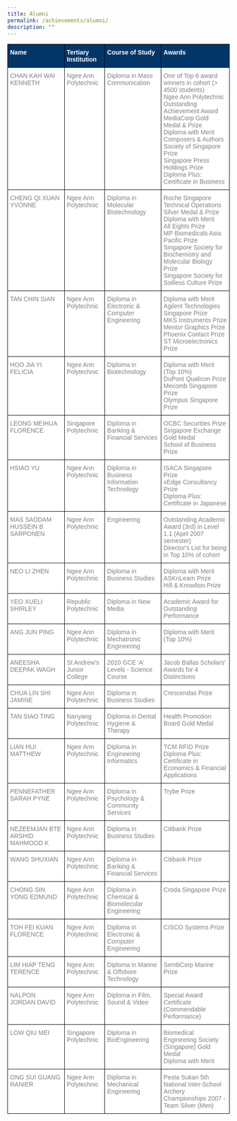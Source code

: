 ```yaml
---
title: Alumni
permalink: /achievements/alumni/
description: ""
---
```

<style type="text/css">
.tg  {border-collapse:collapse;border-spacing:0;}
.tg td{border-color:black;border-style:solid;border-width:1px;font-family:Arial, sans-serif;font-size:14px;
  overflow:hidden;padding:10px 5px;word-break:normal;}
.tg th{border-color:black;border-style:solid;border-width:1px;font-family:Arial, sans-serif;font-size:14px;
  font-weight:normal;overflow:hidden;padding:10px 5px;word-break:normal;}
.tg .tg-1jgz{background-color:#033668;color:#FFF;font-weight:bold;text-align:left;vertical-align:top}
.tg .tg-lm9i{background-color:#FFF;color:#808080;text-align:left;vertical-align:top}
</style>
<table class="tg">
<thead>
  <tr>
    <th class="tg-1jgz"><span style="color:#FFF">Name</span></th>
    <th class="tg-1jgz"><span style="color:#FFF">Tertiary Institution</span></th>
    <th class="tg-1jgz"><span style="color:#FFF">Course of Study</span></th>
    <th class="tg-1jgz"><span style="color:#FFF">Awards</span></th>
  </tr>
</thead>
<tbody>
  <tr>
    <td class="tg-lm9i">CHAN KAH WAI KENNETH</td>
    <td class="tg-lm9i">Ngee Ann Polytechnic</td>
    <td class="tg-lm9i">Diploma in Mass Communication</td>
    <td class="tg-lm9i">One of Top 6 award winners in cohort (&gt; 4500 students)<br>Ngee Ann Polytechnic Outstanding Achievement Award<br>MediaCorp Gold Medal &amp; Prize<br>Diploma with Merit<br>Composers &amp; Authors Society of Singapore Prize<br>Singapore Press Holdings Prize<br>Diploma Plus: Certificate in Business</td>
  </tr>
  <tr>
    <td class="tg-lm9i">CHENG QI XUAN YVONNE</td>
    <td class="tg-lm9i">Ngee Ann Polytechnic</td>
    <td class="tg-lm9i">Diploma in Molecular Biotechnology</td>
    <td class="tg-lm9i">Roche Singapore Technical Operations Silver Medal &amp; Prize<br>Diploma with Merit<br>All Eights Prize<br>MP Biomedicals Asia Pacific Prize<br>Singapore Society for Biochemistry and Molecular Biology Prize<br>Singapore Society for Soilless Culture Prize</td>
  </tr>
  <tr>
    <td class="tg-lm9i">TAN CHIN SIAN</td>
    <td class="tg-lm9i">Ngee Ann Polytechnic</td>
    <td class="tg-lm9i">Diploma in Electronic &amp; Computer Engineering</td>
    <td class="tg-lm9i">Diploma with Merit<br>Agilent Technologies Singapore Prize<br>MKS Instruments Prize<br>Mentor Graphics Prize<br>Phoenix Contact Prize<br>ST Microelectronics Prize</td>
  </tr>
  <tr>
    <td class="tg-lm9i">HOO JIA YI FELICIA</td>
    <td class="tg-lm9i">Ngee Ann Polytechnic</td>
    <td class="tg-lm9i">Diploma in Biotechnology</td>
    <td class="tg-lm9i">Diploma with Merit (Top 10%)<br>DuPont Qualicon Prize<br>Mecomb Singapore Prize<br>Olympus Singapore Prize</td>
  </tr>
  <tr>
    <td class="tg-lm9i">LEONG MEIHUA FLORENCE</td>
    <td class="tg-lm9i">Singapore Polytechnic</td>
    <td class="tg-lm9i">Diploma in Banking &amp; Financial Services</td>
    <td class="tg-lm9i">OCBC Securities Prize<br>Singapore Exchange Gold Medal<br>School of Business Prize</td>
  </tr>
  <tr>
    <td class="tg-lm9i">HSIAO YU</td>
    <td class="tg-lm9i">Ngee Ann Polytechnic</td>
    <td class="tg-lm9i">Diploma in Business Information Technology</td>
    <td class="tg-lm9i">ISACA Singapore Prize<br>xEdge Consultancy Prize<br>Diploma Plus: Certificate in Japanese</td>
  </tr>
  <tr>
    <td class="tg-lm9i">MAS SADDAM HUSSEIN B SARPONEN</td>
    <td class="tg-lm9i">Ngee Ann Polytechnic</td>
    <td class="tg-lm9i">Engineering</td>
    <td class="tg-lm9i">Outstanding Academic Award (3rd) in Level 1.1 (April 2007 semester)<br>Director's List for being in Top 10% of cohort</td>
  </tr>
  <tr>
    <td class="tg-lm9i">NEO LI ZHEN</td>
    <td class="tg-lm9i">Ngee Ann Polytechnic</td>
    <td class="tg-lm9i">Diploma in Business Studies</td>
    <td class="tg-lm9i">Diploma with Merit<br>ASKnLearn Prize<br>Hill &amp; Knowlton Prize</td>
  </tr>
  <tr>
    <td class="tg-lm9i">YEO XUELI SHIRLEY</td>
    <td class="tg-lm9i">Republic Polytechnic</td>
    <td class="tg-lm9i">Diploma in New Media</td>
    <td class="tg-lm9i">Academic Award for Outstanding Performance</td>
  </tr>
  <tr>
    <td class="tg-lm9i">ANG JUN PING</td>
    <td class="tg-lm9i">Ngee Ann Polytechnic</td>
    <td class="tg-lm9i">Diploma in Mechatronic Engineering</td>
    <td class="tg-lm9i">Diploma with Merit (Top 10%)</td>
  </tr>
  <tr>
    <td class="tg-lm9i">ANEESHA DEEPAK WAGH</td>
    <td class="tg-lm9i">St Andrew's Junior College</td>
    <td class="tg-lm9i">2010 GCE 'A' Levels - Science Course</td>
    <td class="tg-lm9i">Jacob Ballas Scholars' Awards for 4 Distinctions</td>
  </tr>
  <tr>
    <td class="tg-lm9i">CHUA LIN SHI JAMINE</td>
    <td class="tg-lm9i">Ngee Ann Polytechnic</td>
    <td class="tg-lm9i">Diploma in Business Studies</td>
    <td class="tg-lm9i">Crescendas Prize</td>
  </tr>
  <tr>
    <td class="tg-lm9i">TAN SIAO TING</td>
    <td class="tg-lm9i">Nanyang Polytechnic</td>
    <td class="tg-lm9i">Diploma in Dental Hygiene &amp; Therapy</td>
    <td class="tg-lm9i">Health Promotion Board Gold Medal</td>
  </tr>
  <tr>
    <td class="tg-lm9i">LIAN HUI MATTHEW</td>
    <td class="tg-lm9i">Ngee Ann Polytechnic</td>
    <td class="tg-lm9i">Diploma in Engineering Informatics</td>
    <td class="tg-lm9i">TCM RFID Prize<br>Diploma Plus: Certificate in Economics &amp; Financial Applications</td>
  </tr>
  <tr>
    <td class="tg-lm9i">PENNEFATHER SARAH PYNE</td>
    <td class="tg-lm9i">Ngee Ann Polytechnic</td>
    <td class="tg-lm9i">Diploma in Psychology &amp; Community Services</td>
    <td class="tg-lm9i">Trybe Prize</td>
  </tr>
  <tr>
    <td class="tg-lm9i">NEZEEMJAN BTE ARSHID MAHMOOD K</td>
    <td class="tg-lm9i">Ngee Ann Polytechnic</td>
    <td class="tg-lm9i">Diploma in Business Studies</td>
    <td class="tg-lm9i">Citibank Prize</td>
  </tr>
  <tr>
    <td class="tg-lm9i">WANG SHUXIAN</td>
    <td class="tg-lm9i">Ngee Ann Polytechnic</td>
    <td class="tg-lm9i">Diploma in Banking &amp; Financial Services</td>
    <td class="tg-lm9i">Citibank Prize</td>
  </tr>
  <tr>
    <td class="tg-lm9i">CHONG SIN YONG EDMUND</td>
    <td class="tg-lm9i">Ngee Ann Polytechnic</td>
    <td class="tg-lm9i">Diploma in Chemical &amp; Biomolecular Engineering</td>
    <td class="tg-lm9i">Croda Singapore Prize</td>
  </tr>
  <tr>
    <td class="tg-lm9i">TOH FEI KUAN FLORENCE</td>
    <td class="tg-lm9i">Ngee Ann Polytechnic</td>
    <td class="tg-lm9i">Diploma in Electronic &amp; Computer Engineering</td>
    <td class="tg-lm9i">CISCO Systems Prize</td>
  </tr>
  <tr>
    <td class="tg-lm9i">LIM HIAP TENG TERENCE</td>
    <td class="tg-lm9i">Ngee Ann Polytechnic</td>
    <td class="tg-lm9i">Diploma in Marine &amp; Offshore Technology</td>
    <td class="tg-lm9i">SembCorp Marine Prize</td>
  </tr>
  <tr>
    <td class="tg-lm9i">NALPON JORDAN DAVID</td>
    <td class="tg-lm9i">Ngee Ann Polytechnic</td>
    <td class="tg-lm9i">Diploma in Film, Sound &amp; Video</td>
    <td class="tg-lm9i">Special Award Certificate (Commendable Performance)</td>
  </tr>
  <tr>
    <td class="tg-lm9i">LOW QIU MEI</td>
    <td class="tg-lm9i">Singapore Polytechnic</td>
    <td class="tg-lm9i">Diploma in BioEngineering</td>
    <td class="tg-lm9i">Biomedical Engineering Society (Singapore) Gold Medal<br>Diploma with Merit</td>
  </tr>
  <tr>
    <td class="tg-lm9i">ONG SUI GUANG RANIER</td>
    <td class="tg-lm9i">Ngee Ann Polytechnic</td>
    <td class="tg-lm9i">Diploma in Mechanical Engineering</td>
    <td class="tg-lm9i">Pesta Sukan 5th National Inter-School Archery Championships 2007 - Team Silver (Men)</td>
  </tr>
</tbody>
</table>